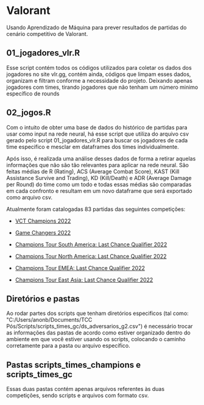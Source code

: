 # Valorant
 Usando Aprendizado de Máquina para prever resultados de partidas do cenário competitivo de Valorant.

## 01_jogadores_vlr.R
Esse script contém todos os códigos utilizados para coletar os dados dos jogadores no site vlr.gg, contém ainda, códigos que limpam esses dados, organizam e filtram conforme a necessidade do projeto. Deixando apenas jogadores com times, tirando jogadores que não tenham um número minimo específico de rounds 

## 02_jogos.R
Com o intuito de obter uma base de dados do histórico de partidas para usar como input na rede neural, há esse script que utiliza do arquivo csv gerado pelo script 01_jogadores_vlr.R para buscar os jogadores de cada time especifico e mesclar em dataframes dos times individualmente. 

Após isso, é realizada uma análise desses dados de forma a retirar aquelas informações que não são tão relevantes para aplicar na rede neural. São feitas médias de R (Rating), ACS (Average Combat Score), KAST (Kill Assistance Survive and Trading), KD (Kill/Death) e ADR (Average Damage per Round) do time como um todo e todas essas médias são comparadas em cada confronto e resultam em um novo dataframe que será exportado como arquivo csv.

Atualmente foram catalogadas 83 partidas das seguintes competições:


* [VCT Champions 2022](https://www.vlr.gg/event/1015/valorant-champions-2022) 

* [Game Changers 2022](https://www.vlr.gg/event/1092/champions-tour-game-changers-championship-berlin)

* [Champions Tour South America: Last Chance Qualifier 2022](https://www.vlr.gg/event/1111/champions-tour-south-america-last-chance-qualifier)

* [Champions Tour North America: Last Chance Qualifier 2022](https://www.vlr.gg/event/1130/champions-tour-north-america-last-chance-qualifier)

* [Champions Tour EMEA: Last Chance Qualifier 2022](https://www.vlr.gg/event/1117/champions-tour-emea-last-chance-qualifier)

* [Champions Tour East Asia: Last Chance Qualifier 2022](https://www.vlr.gg/event/1083/champions-tour-east-asia-last-chance-qualifier)

## Diretórios e pastas
Ao rodar partes dos scripts que tenham diretórios especificos (tal como: "C:/Users/anonb/Documents/TCC Pós/Scripts/scripts_times_gc/ds_adversarios_g2.csv") é necessário trocar as informações das pastas de acordo como estiver organizado dentro do ambiente em que você estiver usando os scripts, colocando o caminho corretamente para a pasta ou arquivo específico.

## Pastas scripts_times_champions e scripts_times_gc
Essas duas pastas contém apenas arquivos referentes às duas competições, sendo scripts e arquivos com formato csv.